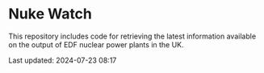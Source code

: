 # Nuke Watch

This repository includes code for retrieving the latest information available on the output of EDF nuclear power plants in the UK.

Last updated: 2024-07-23 08:17